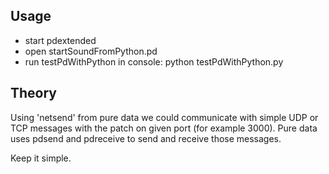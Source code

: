Usage
-----

* start pdextended
* open startSoundFromPython.pd
* run testPdWithPython in console: python testPdWithPython.py

Theory
------

Using 'netsend' from pure data we could communicate with simple UDP or TCP
messages with the patch on given port (for example 3000).
Pure data uses pdsend and pdreceive to send and receive those messages.

Keep it simple.

